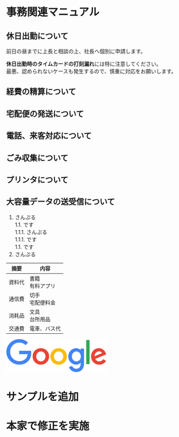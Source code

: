# 事務関連マニュアル
## 休日出勤について
前日の昼までに上長と相談の上、社長へ個別に申請します。  

**休日出勤時のタイムカードの打刻漏れ**には特に注意してください。  
最悪、認められないケースも発生するので、慎重に対応をお願いします。  

## 経費の精算について
## 宅配便の発送について
## 電話、来客対応について
## ごみ収集について
## プリンタについて
## 大容量データの送受信について

1. さんぷる  
1.1. です  
1.1.1. さんぷる  
1.1.1. です  
1.1. です  
1. さんぷる  

|摘要|内容
|--|--
|資料代|書籍<br>有料アプリ
|通信費|切手<br>宅配便料金
|消耗品|文具</br>台所用品
|交通費|電車、バス代

![切手代](./img/googlelogo_color_272x92dp.png)
# サンプルを追加

# 本家で修正を実施